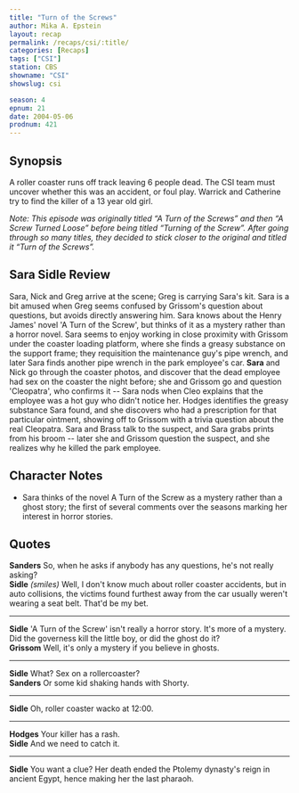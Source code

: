```yaml
---
title: "Turn of the Screws"
author: Mika A. Epstein
layout: recap
permalink: /recaps/csi/:title/
categories: [Recaps]
tags: ["CSI"]
station: CBS
showname: "CSI"
showslug: csi

season: 4  
epnum: 21
date: 2004-05-06
prodnum: 421  
---
```


## Synopsis

A roller coaster runs off track leaving 6 people dead. The CSI team must uncover whether this was an accident, or foul play. Warrick and Catherine try to find the killer of a 13 year old girl.

_Note: This episode was originally titled &#8220;A Turn of the Screws&#8221; and then &#8220;A Screw Turned Loose&#8221; before being titled &#8220;Turning of the Screw&#8221;. After going through so many titles, they decided to stick closer to the original and titled it &#8220;Turn of the Screws&#8221;._

## Sara Sidle Review

Sara, Nick and Greg arrive at the scene; Greg is carrying Sara's kit. Sara is a bit amused when Greg seems confused by Grissom's question about questions, but avoids directly answering him. Sara knows about the Henry James' novel 'A Turn of the Screw', but thinks of it as a mystery rather than a horror novel. Sara seems to enjoy working in close proximity with Grissom under the coaster loading platform, where she finds a greasy substance on the support frame; they requisition the maintenance guy's pipe wrench, and later Sara finds another pipe wrench in the park employee's car. **Sara** and Nick go through the coaster photos, and discover that the dead employee had sex on the coaster the night before; she and Grissom go and question 'Cleopatra', who confirms it -- Sara nods when Cleo explains that the employee was a hot guy who didn't notice her. Hodges identifies the greasy substance Sara found, and she discovers who had a prescription for that particular ointment, showing off to Grissom with a trivia question about the real Cleopatra. Sara and Brass talk to the suspect, and Sara grabs prints from his broom -- later she and Grissom question the suspect, and she realizes why he killed the park employee.

## Character Notes

* Sara thinks of the novel A Turn of the Screw as a mystery rather than a ghost story; the first of several comments over the seasons marking her interest in horror stories.

## Quotes

**Sanders** So, when he asks if anybody has any questions, he's not really asking?  
**Sidle** _(smiles)_ Well, I don't know much about roller coaster accidents, but in auto collisions, the victims found furthest away from the car usually weren't wearing a seat belt. That'd be my bet.  

- - -

**Sidle** 'A Turn of the Screw' isn't really a horror story. It's more of a mystery. Did the governess kill the little boy, or did the ghost do it?  
**Grissom** Well, it's only a mystery if you believe in ghosts.  

- - -

**Sidle** What? Sex on a rollercoaster?  
**Sanders** Or some kid shaking hands with Shorty.  

- - -

**Sidle** Oh, roller coaster wacko at 12:00.
  

- - -

**Hodges** Your killer has a rash.  
**Sidle** And we need to catch it.  

- - -

**Sidle** You want a clue? Her death ended the Ptolemy dynasty's reign in ancient Egypt, hence making her the last pharaoh.
